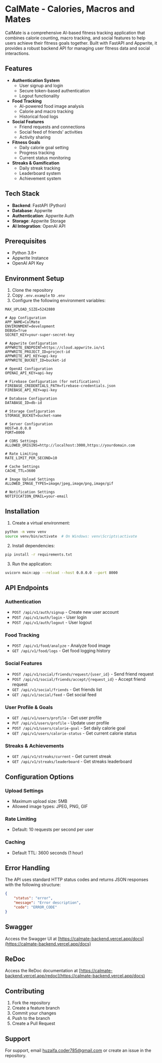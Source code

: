 # CalMate - Calories, Macros and Mates

CalMate is a comprehensive AI-based fitness tracking application that combines calorie counting, macro tracking, and social features to help users achieve their fitness goals together. Built with FastAPI and Appwrite, it provides a robust backend API for managing user fitness data and social interactions.

## Features

- **Authentication System**
  - User signup and login
  - Secure token-based authentication
  - Logout functionality
- **Food Tracking**
  - AI-powered food image analysis
  - Calorie and macro tracking
  - Historical food logs
- **Social Features**
  - Friend requests and connections
  - Social feed of friends' activities
  - Activity sharing
- **Fitness Goals**
  - Daily calorie goal setting
  - Progress tracking
  - Current status monitoring
- **Streaks & Gamification**
  - Daily streak tracking
  - Leaderboard system
  - Achievement system

## Tech Stack

- **Backend**: FastAPI (Python)
- **Database**: Appwrite
- **Authentication**: Appwrite Auth
- **Storage**: Appwrite Storage
- **AI Integration**: OpenAI API

## Prerequisites

- Python 3.8+
- Appwrite Instance
- OpenAI API Key

## Environment Setup

1. Clone the repository
2. Copy `.env.example` to `.env`
3. Configure the following environment variables:

```env
MAX_UPLOAD_SIZE=5242880

# App Configuration
APP_NAME=CalMate
ENVIRONMENT=development
DEBUG=True
SECRET_KEY=your-super-secret-key

# Appwrite Configuration
APPWRITE_ENDPOINT=https://cloud.appwrite.io/v1
APPWRITE_PROJECT_ID=project-id
APPWRITE_API_KEY=api-key
APPWRITE_BUCKET_ID=bucket-id

# OpenAI Configuration
OPENAI_API_KEY=api-key

# Firebase Configuration (for notifications)
FIREBASE_CREDENTIALS_PATH=firebase-credentials.json
FIREBASE_API_KEY=api-key

# Database Configuration
DATABASE_ID=db-id

# Storage Configuration
STORAGE_BUCKET=bucket-name

# Server Configuration
HOST=0.0.0.0
PORT=8000

# CORS Settings
ALLOWED_ORIGINS=http://localhost:3000,https://yourdomain.com

# Rate Limiting
RATE_LIMIT_PER_SECOND=10

# Cache Settings
CACHE_TTL=3600

# Image Upload Settings
ALLOWED_IMAGE_TYPES=image/jpeg,image/png,image/gif

# Notification Settings
NOTIFICATION_EMAIL=your-email
```

## Installation

1. Create a virtual environment:

```bash
python -m venv venv
source venv/bin/activate  # On Windows: venv\Scripts\activate
```

2. Install dependencies:

```bash
pip install -r requirements.txt
```

3. Run the application:

```bash
uvicorn main:app --reload --host 0.0.0.0 --port 8000
```

## API Endpoints

### Authentication

- `POST /api/v1/auth/signup` - Create new user account
- `POST /api/v1/auth/login` - User login
- `POST /api/v1/auth/logout` - User logout

### Food Tracking

- `POST /api/v1/food/analyze` - Analyze food image
- `GET /api/v1/food/logs` - Get food logging history

### Social Features

- `POST /api/v1/social/friends/request/{user_id}` - Send friend request
- `POST /api/v1/social/friends/accept/{request_id}` - Accept friend request
- `GET /api/v1/social/friends` - Get friends list
- `GET /api/v1/social/feed` - Get social feed

### User Profile & Goals

- `GET /api/v1/users/profile` - Get user profile
- `PUT /api/v1/users/profile` - Update user profile
- `POST /api/v1/users/calorie-goal` - Set daily calorie goal
- `GET /api/v1/users/calorie-status` - Get current calorie status

### Streaks & Achievements

- `GET /api/v1/streaks/current` - Get current streak
- `GET /api/v1/streaks/leaderboard` - Get streaks leaderboard

## Configuration Options

### Upload Settings

- Maximum upload size: 5MB
- Allowed image types: JPEG, PNG, GIF

### Rate Limiting

- Default: 10 requests per second per user

### Caching

- Default TTL: 3600 seconds (1 hour)

## Error Handling

The API uses standard HTTP status codes and returns JSON responses with the following structure:

```json
{
    "status": "error",
    "message": "Error description",
    "code": "ERROR_CODE"
}
```

## Swagger

Access the Swagger UI at [https://calmate-backend.vercel.app/docs](https://calmate-backend.vercel.app/docs)

## ReDoc

Access the ReDoc documentation at [https://calmate-backend.vercel.app/redoc](https://calmate-backend.vercel.app/docs)

## Contributing

1. Fork the repository
2. Create a feature branch
3. Commit your changes
4. Push to the branch
5. Create a Pull Request

## Support

For support, email [huzaifa.coder785@gmail.com](mailto:huzaifa.coder785@gmail.com) or create an issue in the repository.

